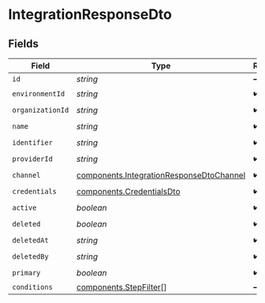# IntegrationResponseDto


## Fields

| Field                                                                                                | Type                                                                                                 | Required                                                                                             | Description                                                                                          |
| ---------------------------------------------------------------------------------------------------- | ---------------------------------------------------------------------------------------------------- | ---------------------------------------------------------------------------------------------------- | ---------------------------------------------------------------------------------------------------- |
| `id`                                                                                                 | *string*                                                                                             | :heavy_minus_sign:                                                                                   | N/A                                                                                                  |
| `environmentId`                                                                                      | *string*                                                                                             | :heavy_check_mark:                                                                                   | N/A                                                                                                  |
| `organizationId`                                                                                     | *string*                                                                                             | :heavy_check_mark:                                                                                   | N/A                                                                                                  |
| `name`                                                                                               | *string*                                                                                             | :heavy_check_mark:                                                                                   | N/A                                                                                                  |
| `identifier`                                                                                         | *string*                                                                                             | :heavy_check_mark:                                                                                   | N/A                                                                                                  |
| `providerId`                                                                                         | *string*                                                                                             | :heavy_check_mark:                                                                                   | N/A                                                                                                  |
| `channel`                                                                                            | [components.IntegrationResponseDtoChannel](../../models/components/integrationresponsedtochannel.md) | :heavy_check_mark:                                                                                   | N/A                                                                                                  |
| `credentials`                                                                                        | [components.CredentialsDto](../../models/components/credentialsdto.md)                               | :heavy_check_mark:                                                                                   | N/A                                                                                                  |
| `active`                                                                                             | *boolean*                                                                                            | :heavy_check_mark:                                                                                   | N/A                                                                                                  |
| `deleted`                                                                                            | *boolean*                                                                                            | :heavy_check_mark:                                                                                   | N/A                                                                                                  |
| `deletedAt`                                                                                          | *string*                                                                                             | :heavy_check_mark:                                                                                   | N/A                                                                                                  |
| `deletedBy`                                                                                          | *string*                                                                                             | :heavy_check_mark:                                                                                   | N/A                                                                                                  |
| `primary`                                                                                            | *boolean*                                                                                            | :heavy_check_mark:                                                                                   | N/A                                                                                                  |
| `conditions`                                                                                         | [components.StepFilter](../../models/components/stepfilter.md)[]                                     | :heavy_minus_sign:                                                                                   | N/A                                                                                                  |